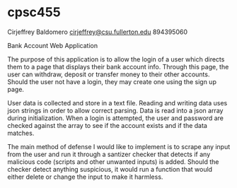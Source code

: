 # cpsc455

Cirjeffrey Baldomero
cirjeffrey@csu.fullerton.edu
894395060

Bank Account Web Application

The purpose of this application is to allow the login of a user which directs them to a page that displays their bank account info. 
Through this page, the user can withdraw, deposit or transfer money to their other accounts. Should the user not have a login, they may 
create one using the sign up page.

User data is collected and store in a text file. Reading and writing data uses json strings in order to allow correct parsing. Data is read into a json array during initialization. When a login is attempted, the user and password are checked against the array to see if the account exists and if the data matches.

The main method of defense I would like to implement is to scrape any input from the user and run it through a santizer checker that detects if any malicious code (scripts and other unwanted inputs) is added. Should the checker detect anything suspicious, it would run a function that would either delete or change the input to make it harmless. 
